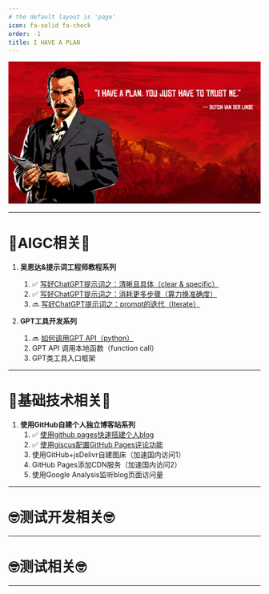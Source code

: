 ```yaml
---
# the default layout is 'page'
icon: fa-solid fa-check
order: -1
title: I HAVE A PLAN
---
```


![西部点子王](/assets/image/dutch.png)

******

# 🧐**AIGC相关**🧐
1. **吴恩达&提示词工程师教程系列**
    1. ✅ <a href="https://winxuan.github.io/posts/chatgpt-clear-specific/" target="_blank">写好ChatGPT提示词之：清晰且具体（clear & specific）</a>
    2. ✅ <a href="https://winxuan.github.io/posts/chatgpt-more-think/" target="_blank">写好ChatGPT提示词之：消耗更多步骤（算力换准确度）</a>
    3. 🔜 <a href="https://winxuan.github.io/posts/chatgpt-Iterate/" target="_blank">写好ChatGPT提示词之：prompt的迭代（Iterate）</a>

2. **GPT工具开发系列**
    1. 🔜 <a href="https://winxuan.github.io/posts/gpt-api/" target="_blank">如何调用GPT API（python）</a>
    2. GPT API 调用本地函数（function call）
    3. GPT类工具入口框架

******

# 🧐**基础技术相关**🧐
1. **使用GitHub自建个人独立博客站系列**
    1. ✅ <a href="https://winxuan.github.io/posts/creat-blog/" target="_blank">使用github pages快速搭建个人blog</a>
    2. ✅ <a href="https://winxuan.github.io/posts/config-blog-comment/" target="_blank">使用giscus配置GitHub Pages评论功能</a>
    3. 使用GitHub+jsDelivr自建图床（加速国内访问1）
    4. GitHub Pages添加CDN服务（加速国内访问2）
    5. 使用Google Analysis监听blog页面访问量

******

# 🤓**测试开发相关**🤓

******

# 🤓**测试相关**🤓

******
